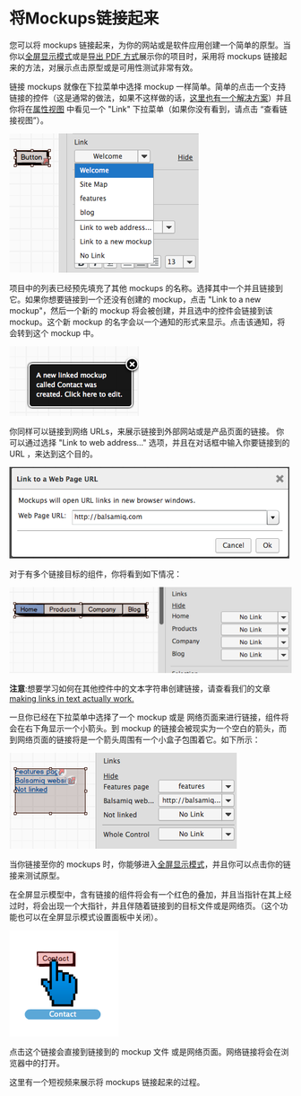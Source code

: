 # 将Mockups链接起来

您可以将 mockups 链接起来，为你的网站或是软件应用创建一个简单的原型。当你以[全屏显示模式](http://support.balsamiq.com/customer/portal/articles/111756)或是[导出 PDF 方式](http://support.balsamiq.com/customer/portal/articles/111730#exportpdf)展示你的项目时，采用将 mockups 链接起来的方法，对展示点击原型或是可用性测试非常有效。

链接 mockups 就像在下拉菜单中选择 mockup 一样简单。简单的点击一个支持链接的控件（这是通常的做法，如果不这样做的话，[这里也有一个解决方案](http://support.balsamiq.com/customer/portal/articles/117684)）并且你将在[属性视图](http://support.balsamiq.com/customer/portal/articles/110114) 中看见一个 "Link" 下拉菜单（如果你没有看到，请点击 “查看链接视图”）。

![image](images/link_inspector.png)

项目中的列表已经预先填充了其他 mockups 的名称。选择其中一个并且链接到它。如果你想要链接到一个还没有创建的 mockup，点击 "Link to a new mockup"，然后一个新的 mockup 将会被创建，并且选中的控件会链接到该 mockup。这个新 mockup 的名字会以一个通知的形式来显示。点击该通知，将会转到这个 mockup 中。


![image](images/linktonewmockup.png)

你同样可以链接到网络 URLs，来展示链接到外部网站或是产品页面的链接。
你可以通过选择 "Link to web address..." 选项，并且在对话框中输入你要链接到的 URL ，来达到这个目的。

![image](images/linktourl.png)

对于有多个链接目标的组件，你将看到如下情况：

![image](images/link_inspector_multi.png)

**注意**:想要学习如何在其他控件中的文本字符串创建链接，请查看我们的文章 [making links in text actually work.](http://support.balsamiq.com/customer/portal/articles/110121#linking)

一旦你已经在下拉菜单中选择了一个 mockup 或是 网络页面来进行链接，组件将会在右下角显示一个小箭头。到 mockup 的链接会被现实为一个空白的箭头，而到网络页面的链接将是一个箭头周围有一个小盒子包围着它。如下所示：

![image](images/bracket_links.png)

当你链接至你的 mockups 时，你能够进入[全屏显示模式](http://support.balsamiq.com/customer/portal/articles/111756)，并且你可以点击你的链接来测试原型。

在全屏显示模型中，含有链接的组件将会有一个红色的叠加，并且当指针在其上经过时，将会出现一个大指针，并且伴随着链接到的目标文件或是网络页。（这个功能也可以在全屏显示模式设置面板中关闭）。

![image](images/bighand.png)

点击这个链接会直接到链接到的 mockup 文件 或是网络页面。网络链接将会在浏览器中的打开。

这里有一个短视频来展示将 mockups 链接起来的过程。

